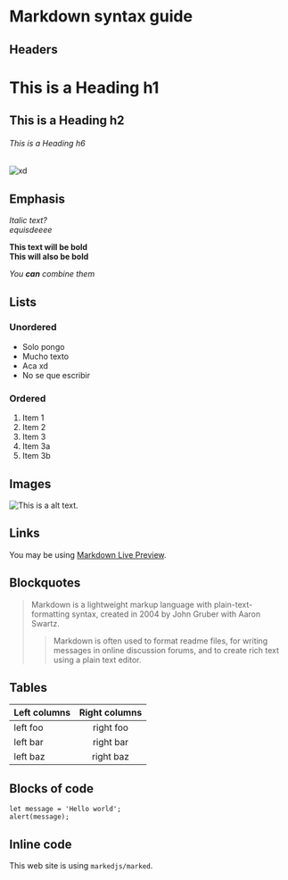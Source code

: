 # Markdown syntax guide

## Headers

# This is a Heading h1
## This is a Heading h2 
###### This is a Heading h6

![xd](https://smoda.elpais.com/wp-content/uploads/2020/06/bob-esponja.jpg)

## Emphasis

*Italic text?*  
_equisdeeee_

**This text will be bold**  
__This will also be bold__

_You **can** combine them_

## Lists

### Unordered

* Solo pongo
* Mucho texto 
* Aca xd
* No se que escribir

### Ordered

1. Item 1
1. Item 2
1. Item 3
  1. Item 3a
  1. Item 3b

## Images

![This is a alt text.](/image/sample.png "This is a sample image.")

## Links

You may be using [Markdown Live Preview](https://markdownlivepreview.com/).

## Blockquotes

> Markdown is a lightweight markup language with plain-text-formatting syntax, created in 2004 by John Gruber with Aaron Swartz.
>
>> Markdown is often used to format readme files, for writing messages in online discussion forums, and to create rich text using a plain text editor.

## Tables

| Left columns  | Right columns |
| ------------- |:-------------:|
| left foo      | right foo     |
| left bar      | right bar     |
| left baz      | right baz     |

## Blocks of code

```
let message = 'Hello world';
alert(message);
```

## Inline code

This web site is using `markedjs/marked`.
